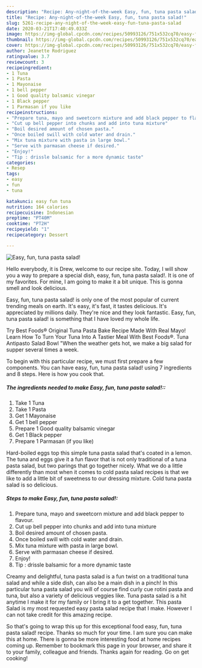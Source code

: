 ```yaml
---
description: "Recipe: Any-night-of-the-week Easy, fun, tuna pasta salad!"
title: "Recipe: Any-night-of-the-week Easy, fun, tuna pasta salad!"
slug: 5261-recipe-any-night-of-the-week-easy-fun-tuna-pasta-salad
date: 2020-03-21T17:40:49.033Z
image: https://img-global.cpcdn.com/recipes/50993126/751x532cq70/easy-fun-tuna-pasta-salad-recipe-main-photo.jpg
thumbnail: https://img-global.cpcdn.com/recipes/50993126/751x532cq70/easy-fun-tuna-pasta-salad-recipe-main-photo.jpg
cover: https://img-global.cpcdn.com/recipes/50993126/751x532cq70/easy-fun-tuna-pasta-salad-recipe-main-photo.jpg
author: Jeanette Rodriguez
ratingvalue: 3.7
reviewcount: 3
recipeingredient:
- 1 Tuna
- 1 Pasta
- 1 Mayonaise
- 1 bell pepper
- 1 Good quality balsamic vinegar
- 1 Black pepper
- 1 Parmasan if you like
recipeinstructions:
- "Prepare tuna, mayo and sweetcorn mixture and add black pepper to flavour."
- "Cut up bell pepper into chunks and add into tuna mixture"
- "Boil desired amount of chosen pasta."
- "Once boiled swill with cold water and drain."
- "Mix tuna mixture with pasta in large bowl."
- "Serve with parmasan cheese if desired."
- "Enjoy!"
- "Tip : drissle balsamic for a more dynamic taste"
categories:
- Resep
tags:
- easy
- fun
- tuna

katakunci: easy fun tuna
nutrition: 164 calories
recipecuisine: Indonesian
preptime: "PT40M"
cooktime: "PT2H"
recipeyield: "1"
recipecategory: Dessert

---
```



![Easy, fun, tuna pasta salad!](https://img-global.cpcdn.com/recipes/50993126/751x532cq70/easy-fun-tuna-pasta-salad-recipe-main-photo.jpg)

Hello everybody, it is Drew, welcome to our recipe site. Today, I will show you a way to prepare a special dish, easy, fun, tuna pasta salad!. It is one of my favorites. For mine, I am going to make it a bit unique. This is gonna smell and look delicious.

Easy, fun, tuna pasta salad! is only one of the most popular of current trending meals on earth. It's easy, it's fast, it tastes delicious. It's appreciated by millions daily. They're nice and they look fantastic. Easy, fun, tuna pasta salad! is something that I have loved my whole life.

Try Best Foods® Original Tuna Pasta Bake Recipe Made With Real Mayo! Learn How To Turn Your Tuna Into A Tastier Meal With Best Foods®. Tuna Antipasto Salad Bowl &#34;When the weather gets hot, we make a big salad for supper several times a week.


To begin with this particular recipe, we must first prepare a few components. You can have easy, fun, tuna pasta salad! using 7 ingredients and 8 steps. Here is how you cook that.

##### The ingredients needed to make Easy, fun, tuna pasta salad!::

1. Take 1 Tuna
1. Take 1 Pasta
1. Get 1 Mayonaise
1. Get 1 bell pepper
1. Prepare 1 Good quality balsamic vinegar
1. Get 1 Black pepper
1. Prepare 1 Parmasan (if you like)


Hard-boiled eggs top this simple tuna pasta salad that&#39;s coated in a lemon. The tuna and eggs give it a fun flavor that is not only traditional of a tuna pasta salad, but two parings that go together nicely. What we do a little differently than most when it comes to cold pasta salad recipes is that we like to add a little bit of sweetness to our dressing mixture. Cold tuna pasta salad is so delicious. 

##### Steps to make Easy, fun, tuna pasta salad!:

1. Prepare tuna, mayo and sweetcorn mixture and add black pepper to flavour.
1. Cut up bell pepper into chunks and add into tuna mixture
1. Boil desired amount of chosen pasta.
1. Once boiled swill with cold water and drain.
1. Mix tuna mixture with pasta in large bowl.
1. Serve with parmasan cheese if desired.
1. Enjoy!
1. Tip : drissle balsamic for a more dynamic taste


Creamy and delightful, tuna pasta salad is a fun twist on a traditional tuna salad and while a side dish, can also be a main dish in a pinch! In this particular tuna pasta salad you will of course find curly cue rotini pasta and tuna, but also a variety of delicious veggies like. Tuna pasta salad is a hit anytime I make it for my family or I bring it to a get together. This pasta Salad is my most requested easy pasta salad recipe that I make. However I can not take credit for this amazing recipe. 

So that's going to wrap this up for this exceptional food easy, fun, tuna pasta salad! recipe. Thanks so much for your time. I am sure you can make this at home. There is gonna be more interesting food at home recipes coming up. Remember to bookmark this page in your browser, and share it to your family, colleague and friends. Thanks again for reading. Go on get cooking!
